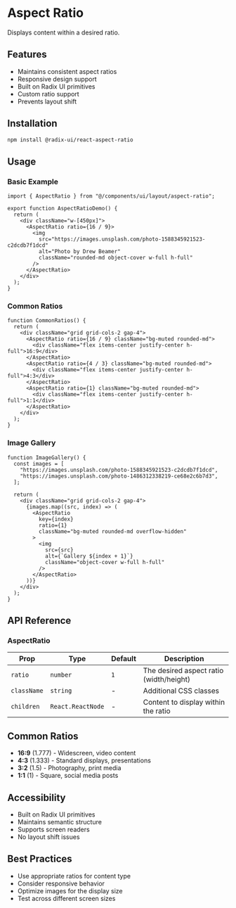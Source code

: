# Aspect Ratio

Displays content within a desired ratio.

## Features

- Maintains consistent aspect ratios
- Responsive design support
- Built on Radix UI primitives
- Custom ratio support
- Prevents layout shift

## Installation

```bash
npm install @radix-ui/react-aspect-ratio
```

## Usage

### Basic Example

```tsx
import { AspectRatio } from "@/components/ui/layout/aspect-ratio";

export function AspectRatioDemo() {
  return (
    <div className="w-[450px]">
      <AspectRatio ratio={16 / 9}>
        <img
          src="https://images.unsplash.com/photo-1588345921523-c2dcdb7f1dcd"
          alt="Photo by Drew Beamer"
          className="rounded-md object-cover w-full h-full"
        />
      </AspectRatio>
    </div>
  );
}
```

### Common Ratios

```tsx
function CommonRatios() {
  return (
    <div className="grid grid-cols-2 gap-4">
      <AspectRatio ratio={16 / 9} className="bg-muted rounded-md">
        <div className="flex items-center justify-center h-full">16:9</div>
      </AspectRatio>
      <AspectRatio ratio={4 / 3} className="bg-muted rounded-md">
        <div className="flex items-center justify-center h-full">4:3</div>
      </AspectRatio>
      <AspectRatio ratio={1} className="bg-muted rounded-md">
        <div className="flex items-center justify-center h-full">1:1</div>
      </AspectRatio>
    </div>
  );
}
```

### Image Gallery

```tsx
function ImageGallery() {
  const images = [
    "https://images.unsplash.com/photo-1588345921523-c2dcdb7f1dcd",
    "https://images.unsplash.com/photo-1486312338219-ce68e2c6b7d3",
  ];

  return (
    <div className="grid grid-cols-2 gap-4">
      {images.map((src, index) => (
        <AspectRatio
          key={index}
          ratio={1}
          className="bg-muted rounded-md overflow-hidden"
        >
          <img
            src={src}
            alt={`Gallery ${index + 1}`}
            className="object-cover w-full h-full"
          />
        </AspectRatio>
      ))}
    </div>
  );
}
```

## API Reference

### AspectRatio

| Prop        | Type              | Default | Description                             |
| ----------- | ----------------- | ------- | --------------------------------------- |
| `ratio`     | `number`          | `1`     | The desired aspect ratio (width/height) |
| `className` | `string`          | -       | Additional CSS classes                  |
| `children`  | `React.ReactNode` | -       | Content to display within the ratio     |

## Common Ratios

- **16:9** (1.777) - Widescreen, video content
- **4:3** (1.333) - Standard displays, presentations
- **3:2** (1.5) - Photography, print media
- **1:1** (1) - Square, social media posts

## Accessibility

- Built on Radix UI primitives
- Maintains semantic structure
- Supports screen readers
- No layout shift issues

## Best Practices

- Use appropriate ratios for content type
- Consider responsive behavior
- Optimize images for the display size
- Test across different screen sizes

